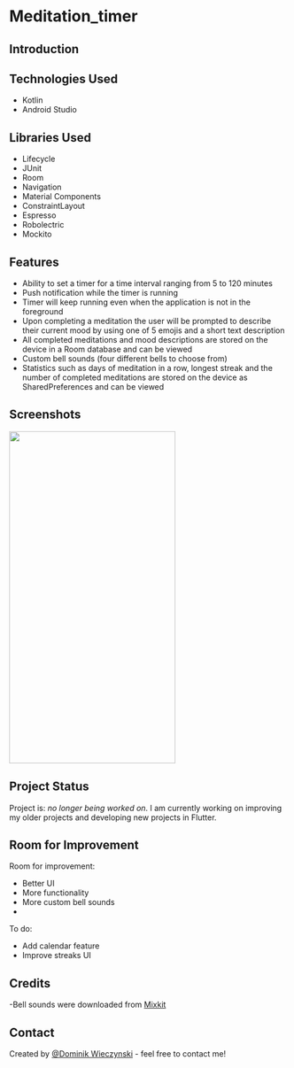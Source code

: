 # Meditation_timer

## Introduction 

## Technologies Used
- Kotlin
- Android Studio
## Libraries Used
- Lifecycle
- JUnit
- Room
- Navigation
- Material Components
- ConstraintLayout
- Espresso
- Robolectric
- Mockito
## Features
- Ability to set a timer for a time interval ranging from 5 to 120 minutes
- Push notification while the timer is running
- Timer will keep running even when the application is not in the foreground
- Upon completing a meditation the user will be prompted to describe their current mood by using one of 5 emojis and a short text description
- All completed meditations and mood descriptions are stored on the device in a Room database and can be viewed
- Custom bell sounds (four different bells to choose from)
- Statistics such as days of meditation in a row, longest streak and the number of completed meditations are stored on the device as SharedPreferences and can be viewed
## Screenshots
<img src="https://user-images.githubusercontent.com/75265195/168018331-fe8d580a-fdc7-49ca-879f-9ef1d50b655f.gif" data-canonical-src="https://gyazo.com/eb5c5741b6a9a16c692170a41a49c858.png" width="300" height="600" />

<!-- If you have screenshots you'd like to share, include them here. -->


## Project Status
Project is: _no longer being worked on_. 
I am currently working on improving my older projects and developing new projects in Flutter. 

## Room for Improvement
Room for improvement:
- Better UI
- More functionality
- More custom bell sounds
- 

To do:
- Add calendar feature
- Improve streaks UI


 ## Credits
 -Bell sounds were downloaded from [Mixkit](https://www.google.com/url?sa=t&rct=j&q=&esrc=s&source=web&cd=&cad=rja&uact=8&ved=2ahUKEwirg57Yutf3AhUSzYsKHfPHAn8QFnoECBQQAQ&url=https%3A%2F%2Fmixkit.co%2F&usg=AOvVaw1ihxd7F3Sv3h5r9dlutoLu)
## Contact
Created by [@Dominik Wieczynski](https://www.linkedin.com/in/dominik-wieczy%C5%84ski-19ba77209/) - feel free to contact me!


<!-- Optional -->
<!-- ## License -->
<!-- This project is open source and available under the [... License](). -->

<!-- You don't have to include all sections - just the one's relevant to your project -->
